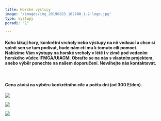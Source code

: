 ```yaml
---
title: Horské výstupy
image: "/images/img_20190823_162100_1-2-logo.jpg"
type: vystupy
poradi: "1"

---
```

#### **Koho lákají hory, konkrétní vrcholy nebo výstupy na ně vedoucí a chce si splnit sen se tam podívat, bude nám ctí mu k tomuto cíli pomoct. Nabízíme Vám výstupy na horské vrcholy v létě i v zimě pod vedením horského vůdce IFMGA/UIAGM. Obraťte se na nás s vlastním projektem, anebo výběr ponechte na našem doporučení. Neváhejte nás kontaktovat.**

&nbsp;

#### **Cena závisí na výběru konkrétního cíle a počtu dní (od 300 E/den).**

![](/images/dscn2763-kopie.JPG)

![](/images/img_20190722_104623-2-logo-kopie.jpg)

![](/images/img_20190921_123213_5-kopie.jpg)